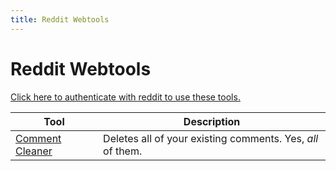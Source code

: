 ```yaml
---
title: Reddit Webtools
---
```


# Reddit Webtools

<div id="display-identity"></div>
<script>
    function loadView(){
        var query=window.location.href.split("?")[1]
        var url="https://api.captainmeta4.me/reddit/identity"
        if (Boolean(query)) {
            url=url+"?"+query
        }
        var r = new XMLHttpRequest();
        r.open("GET", url);
        r.onload=function displayView(){
            var x = document.getElementById('display-identity');
            x.innerHTML=r.response;
        }
        r.withCredentials=true;
        r.send();
    }
    loadView()
</script>

[Click here to authenticate with reddit to use these tools.](https://www.reddit.com/api/v1/authorize?client_id=YMMmOZqjTL5FLA&duration=permanent&redirect_uri=https%3A%2F%2Fapi.captainmeta4.me%2Freddit%2Fredirect&response_type=code&scope=identity+read+edit&state=x)

Tool|Description
-|-
[Comment Cleaner](./comment_cleaner) | Deletes all of your existing comments. Yes, *all* of them.

